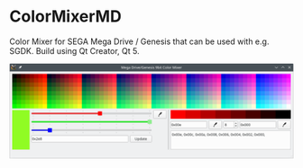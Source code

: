# ColorMixerMD

Color Mixer for SEGA Mega Drive / Genesis that can be used with e.g. SGDK. Build using Qt Creator, Qt 5.

![ColorMixerMD](ColorMixerMD-screenshot.png)
